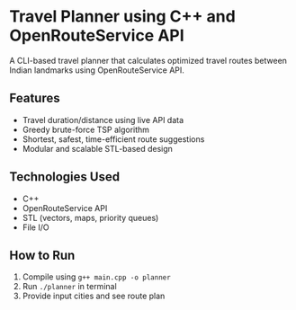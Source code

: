 # Travel Planner using C++ and OpenRouteService API

A CLI-based travel planner that calculates optimized travel routes between Indian landmarks using OpenRouteService API.

## Features
- Travel duration/distance using live API data
- Greedy brute-force TSP algorithm
- Shortest, safest, time-efficient route suggestions
- Modular and scalable STL-based design

## Technologies Used
- C++
- OpenRouteService API
- STL (vectors, maps, priority queues)
- File I/O

## How to Run
1. Compile using `g++ main.cpp -o planner`
2. Run `./planner` in terminal
3. Provide input cities and see route plan
